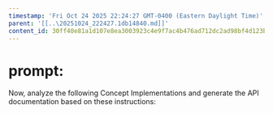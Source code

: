 ```yaml
---
timestamp: 'Fri Oct 24 2025 22:24:27 GMT-0400 (Eastern Daylight Time)'
parent: '[[..\20251024_222427.1db14840.md]]'
content_id: 30ff40e81a1d107e8ea3003923c4e9f7ac4b476ad712dc2ad98bf4d123ba862e
---
```


# prompt:

Now, analyze the following Concept Implementations and generate the API documentation based on these instructions:
